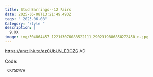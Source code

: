 ```yaml
---
title: Stud Earrings--12 Pairs
date: 2025-06-08T13:21:49.493Z
tags: " 2025-06-08"
Category: "style "
description: |
  9.XX
image: img/504864457_122163076088522111_2902319886850272450_n.jpg
---
```

https://amzlink.to/az0UbUVLEBGZS    AD\
\
 Code: 

<pre><code class="language-js" data-prismjs-copy=" CKY5DW7A "> CKY5DW7A</code></pre>